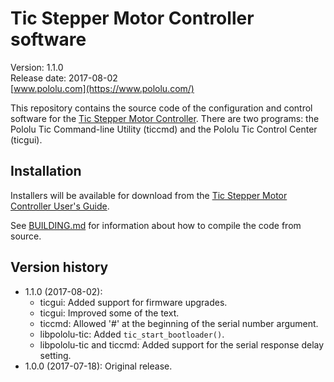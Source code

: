 # Tic Stepper Motor Controller software

Version: 1.1.0<br>
Release date: 2017-08-02<br>
[www.pololu.com](https://www.pololu.com/)

This repository contains the source code of the configuration and control software for
the [Tic Stepper Motor Controller](https://www.pololu.com/category/212/tic-stepper-motor-controllers).
There are two programs: the Pololu Tic Command-line Utility
(ticcmd) and the Pololu Tic Control Center (ticgui).

## Installation

Installers will be available for download from the
[Tic Stepper Motor Controller User's Guide](http://www.pololu.com/docs/0J67).

See [BUILDING.md](BUILDING.md) for information about how to compile the code
from source.

## Version history

- 1.1.0 (2017-08-02):
  - ticgui: Added support for firmware upgrades.
  - ticgui: Improved some of the text.
  - ticcmd: Allowed '#' at the beginning of the serial number argument.
  - libpololu-tic: Added `tic_start_bootloader()`.
  - libpololu-tic and ticcmd: Added support for the serial response delay setting.
- 1.0.0 (2017-07-18): Original release.